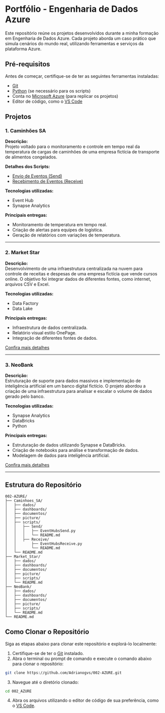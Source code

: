 # Portfólio - Engenharia de Dados Azure

Este repositório reúne os projetos desenvolvidos durante a minha formação em Engenharia de Dados Azure. Cada projeto aborda um caso prático que simula cenários do mundo real, utilizando ferramentas e serviços da plataforma Azure.

## Pré-requisitos

Antes de começar, certifique-se de ter as seguintes ferramentas instaladas:

- [Git](https://git-scm.com/)
- [Python](https://www.python.org/) (se necessário para os scripts)
- Conta no [Microsoft Azure](https://azure.microsoft.com/) (para replicar os projetos)
- Editor de código, como o [VS Code](https://code.visualstudio.com/)

## Projetos

### 1. Caminhões SA
**Descrição:**  
Projeto voltado para o monitoramento e controle em tempo real da temperatura de cargas de caminhões de uma empresa fictícia de transporte de alimentos congelados.

**Detalhes dos Scripts:**
- [Envio de Eventos (Send)](Caminhoes_SA/scripts/Send/README.md)  
- [Recebimento de Eventos (Receive)](Caminhoes_SA/scripts/Receive/README.md)

**Tecnologias utilizadas:**  
- Event Hub  
- Synapse Analytics  

**Principais entregas:**  
- Monitoramento de temperatura em tempo real.  
- Criação de alertas para equipes de logística.  
- Geração de relatórios com variações de temperatura.  

---

### 2. Market Star
**Descrição:**  
Desenvolvimento de uma infraestrutura centralizada na nuvem para controle de receitas e despesas de uma empresa fictícia que vende cursos online. O objetivo foi integrar dados de diferentes fontes, como internet, arquivos CSV e Excel.

**Tecnologias utilizadas:**  
- Data Factory  
- Data Lake  

**Principais entregas:**  
- Infraestrutura de dados centralizada.  
- Relatório visual estilo OnePage.  
- Integração de diferentes fontes de dados.  

[Confira mais detalhes](Market_Star/README.md)

---

### 3. NeoBank
**Descrição:**  
Estruturação de suporte para dados massivos e implementação de inteligência artificial em um banco digital fictício. O projeto abordou a criação de uma infraestrutura para analisar e escalar o volume de dados gerado pelo banco.

**Tecnologias utilizadas:**  
- Synapse Analytics  
- DataBricks  
- Python  

**Principais entregas:**  
- Estruturação de dados utilizando Synapse e DataBricks.  
- Criação de notebooks para análise e transformação de dados.  
- Modelagem de dados para inteligência artificial.  

[Confira mais detalhes](NeoBank/README.md)

---

## Estrutura do Repositório

```plaintext
002-AZURE/
├── Caminhoes_SA/
│   ├── dados/
│   ├── dashboards/
│   ├── documentos/
│   ├── picture/
│   ├── scripts/
│   │   ├── Send/
│   │   │   ├── EventHubsSend.py
│   │   │   └── README.md
│   │   ├── Receive/
│   │       ├── EventHubsReceive.py
│   │       └── README.md
│   └── README.md
├── Market_Star/
│   ├── dados/
│   ├── dashboards/
│   ├── documentos/
│   ├── picture/
│   ├── scripts/
│   └── README.md
├── NeoBank/
│   ├── dados/
│   ├── dashboards/
│   ├── documentos/
│   ├── picture/
│   ├── scripts/
│   └── README.md
└── README.md
```

## Como Clonar o Repositório

Siga as etapas abaixo para clonar este repositório e explorá-lo localmente:

1. Certifique-se de ter o [Git](https://git-scm.com/) instalado.
2. Abra o terminal ou prompt de comando e execute o comando abaixo para clonar o repositório:

```bash
git clone https://github.com/Adrianogvs/002-AZURE.git
```

3. Navegue até o diretório clonado:
```bash
cd 002_AZURE
```

4. Abra os arquivos utilizando o editor de código de sua preferência, como o [VS Code](https://code.visualstudio.com/).
